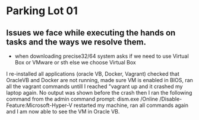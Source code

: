 # Parking Lot 01
## Issues we face while executing the hands on tasks and the ways we resolve them.

* when downloading precise32/64 system asks if we need to use Virtual Box or VMware or sth else 
	we choose Virtual Box
	
I re-installed all applications (oracle VB, Docker, Vagrant) checked that OracleVB and Docker are not running, made sure VM is enabled in BIOS,  ran all the vagrant commands untill I reached "vagrant up and it crashed my laptop again. No output was shown before the crash
then I ran the following command from the admin command prompt: dism.exe /Online /Disable-Feature:Microsoft-Hyper-V 
restarted my machine, ran all commands again and I am now able to see the VM in Oracle VB.
